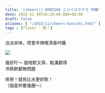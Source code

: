 ```yaml
---
title: '[cheers!] KONISHI ニジイロラララ 吟醸'
date: 2015-11-30T20:29:00.000+08:00
draft: false
aliases: [ "/2015/11/cheers-konishi.html" ]
tags : [flavor - 飲！]
---
```


淡淡米味，唔會辛辣嘅清香吟醸  

![](/images/konishiginjo.jpg)

幾好吖～ 就咁飲又得，點溝都得  
冷熱飲都無問題  
  
係呀！就係比水更好飲！  
（個盒仲要幾靚～）
